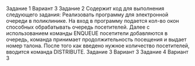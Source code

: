 Задание 1 Вариант 3
Задание 2 Содержит код для выполнения следующего задания: Реализовать программу для электронной очереди в поликлинике. На 
вход в программу подается кол-во окон способных обрабатывать очередь 
посетителей. Далее с использованием команды ENQUEUE посетители 
добавляются в очередь, команда принимает продолжительность посещения и 
выдает номер талона. После того как введено нужное количество
посетителей, вводится команда DISTRIBUTE.
Задание 3 Вариант 3
Задание 4 Вариант 3
